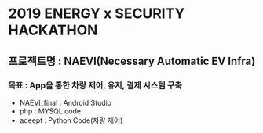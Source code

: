 # 2019 ENERGY x SECURITY HACKATHON
## 프로젝트명 : NAEVI(Necessary Automatic EV Infra)
### 목표 : App을 통한 차량 제어, 유지, 결제 시스템 구축

   - NAEVI_final : Android Studio
   - php : MYSQL code
   - adeept : Python Code(차량 제어)
